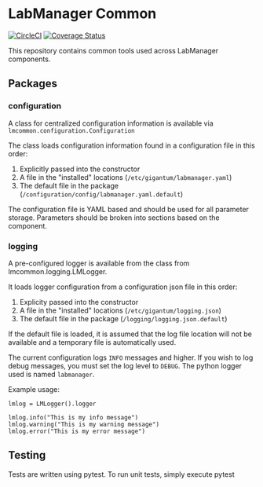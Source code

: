 # LabManager Common

[![CircleCI](https://circleci.com/gh/gigantum/labmanager-common.svg?style=svg)](https://circleci.com/gh/gigantum/labmanager-common)
[![Coverage Status](https://coveralls.io/repos/github/gigantum/labmanager-common/badge.svg?branch=integration&t=X8AMcV)](https://coveralls.io/github/gigantum/labmanager-common?branch=integration)

This repository contains common tools used across LabManager components.

## Packages

### configuration

A class for centralized configuration information is available via `lmcommon.configuration.Configuration`

The class loads configuration information found in a configuration file in this order:
    
1. Explicitly passed into the constructor
2. A file in the "installed" locations (`/etc/gigantum/labmanager.yaml`)
3. The default file in the package (`/configuration/config/labmanager.yaml.default`)

The configuration file is YAML based and should be used for all parameter storage. Parameters should be broken into 
sections based on the component.

### logging

A pre-configured logger is available from the class from lmcommon.logging.LMLogger. 

It loads logger configuration from a configuration json file in this order:

1. Explicity passed into the constructor
2. A file in the "installed" locations (`/etc/gigantum/logging.json`)
3. The default file in the package (`/logging/logging.json.default`)

If the default file is loaded, it is assumed that the log file location will not be available and a temporary file is 
automatically used.

The current configuration logs `INFO` messages and higher. If you wish to log debug messages, you must set the log level
to `DEBUG`. The python logger used is named `labmanager`.

Example usage:

```
lmlog = LMLogger().logger

lmlog.info("This is my info message")
lmlog.warning("This is my warning message")
lmlog.error("This is my error message")
```


## Testing

Tests are written using pytest. To run unit tests, simply execute pytest